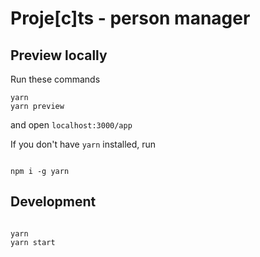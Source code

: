 # Proje[c]ts - person manager

## Preview locally

Run these commands

```
yarn
yarn preview
```

and open `localhost:3000/app`

If you don't have `yarn` installed, run

```

npm i -g yarn

```

## Development

```

yarn
yarn start

```
